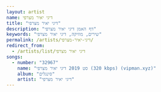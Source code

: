 ```yaml
---
layout: artist
name: דיגי יאיר מצרפי
title: "דיגי יאיר מצרפי"
description: "דף האמן דיגי יאיר מצרפי"
keywords: "שירים, מוזיקה, דיגי יאיר מצרפי"
permalink: /artists/דיגי-יאיר-מצרפי/
redirect_from:
  - /artists/list/דיגי יאיר מצרפי
songs:
  - number: "32967"
    name: "סט 2019 דיגי יאיר מצרפי (320 kbps) (vipman.xyz)"
    album: "סינגלים"
    artist: "דיגי יאיר מצרפי"
---
```

